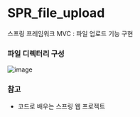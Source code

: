 # SPR_file_upload
스프링 프레임워크 MVC : 파일 업로드 기능 구현

### 파일 디렉터리 구성 
![image](https://github.com/Eumnya415/SPR_file_upload/assets/145963611/c9f44269-34c6-4905-a1ec-ae4b84b024d4)

### 참고
* 코드로 배우는 스프링 웹 프로젝트
